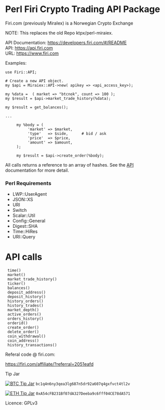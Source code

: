 # Perl Firi Crypto Trading API Package
 
Firi.com (previously MiraIex) is a Norwegian Crypto Exchange  

NOTE: This replaces the old Repo ktpx/perl-miraiex.

API Documentation: https://developers.firi.com/#/README  
API: https://api.firi.com   
URL: https://www.firi.com  


Examples:
```
use Firi::API;

# Create a new API object.
my $api = Miraiex::API->new( apikey => <api_access_key>);

my %data =  ( market => "btcnok", count => 100 );
my $result = $api->market_trade_history(%data); 
                                                                                     
my $result = get_balances();

...

     my %body = (
          'market' => $market,
          'type'   => $side,      # bid / ask
          'price'  => $price,
          'amount' => $amount,
     );

     my $result = $api->create_order(%body);

```

All calls returns a reference to an array of hashes. See the [API](https://developers.miraiex.com/#/README) documentation for 
more detail.

### Perl Requirements

* LWP::UserAgent
* JSON::XS
* URI
* Switch
* Scalar::Util
* Config::General
* Digest::SHA
* Time::HiRes
* URI::Query

# API calls

```
 time()
 market()
 market_trade_history()
 ticker()
 balances()
 deposit_address()
 deposit_history()
 history_orders()
 history_trades()
 market_depth()
 active_orders()
 orders_history()
 orderid()
 create_order()
 delete_order()
 coin_withdrawal()
 coin_address()
 history_transactions()

```

Referal code @ firi.com:

https://firi.com/affiliate/?referral=2051eafd  

Tip Jar 


[![BTC Tip Jar](https://img.shields.io/badge/BTC-tip-yellow.svg?logo=bitcoin&style=flat)](https://www.blockchain.com/btc/address/bc1q4n6ny3qea3lg687n5dr92a607q4gxfvct4tl2v) `bc1q4n6ny3qea3lg687n5dr92a607q4gxfvct4tl2v`

[![ETH Tip Jar](https://img.shields.io/badge/ETH-tip-blue.svg?logo=ethereum&style=flat)](https://etherscan.io/address/0xA54cFB231Bf07dA327Deeba9c6fff04CE78dA571) `0xA54cFB231Bf07dA327Deeba9c6fff04CE78dA571`

Licence: GPLv3
